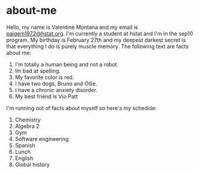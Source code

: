# about-me
Hello, my name is Valentine Montana and my email is paigem1972@hstat.org. I'm currently a student at hstat and I'm in the sep10 program. My birthday is February 27th and my deepest darkest secret is that everything I do is purely muscle memory. The following text are facts about me:
1. I'm totally a human being and not a robot.
2. Im bad at spelling.
3. My favorite color is red.
4. I have two dogs, Bruno and Ollie.
5. I have a chronic anxiety disorder.
6. My best friend is Vio Patt

I'm running out of facts about myself so here's my schedule:

1. Chemistry
2. Algebra 2
3. Gym
4. Software engineering 
5. Spanish
6. Lunch
7. English
8. Global history 
